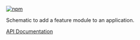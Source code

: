 [![npm](https://img.shields.io/npm/v/@acoustic-content-sdk/schematics-feature-module.svg?style=flat-square)](https://www.npmjs.com/package/@acoustic-content-sdk/schematics-feature-module)

Schematic to add a feature module to an application.

[API Documentation](./markdown/schematics-feature-module.md)
